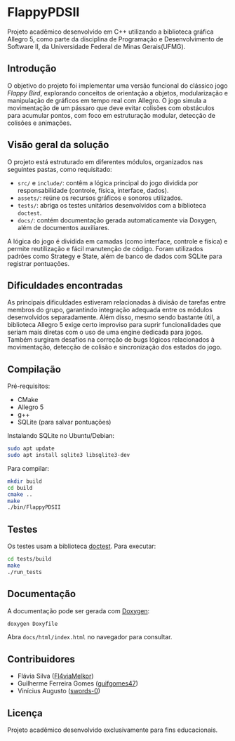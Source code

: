 # FlappyPDSII

Projeto acadêmico desenvolvido em C++ utilizando a biblioteca gráfica Allegro 5, como parte da disciplina de Programação e Desenvolvimento de Software II, da Universidade Federal de Minas Gerais(UFMG).

## Introdução

O objetivo do projeto foi implementar uma versão funcional do clássico jogo *Flappy Bird*, explorando conceitos de orientação a objetos, modularização e manipulação de gráficos em tempo real com Allegro. O jogo simula a movimentação de um pássaro que deve evitar colisões com obstáculos para acumular pontos, com foco em estruturação modular, detecção de colisões e animações.

## Visão geral da solução

O projeto está estruturado em diferentes módulos, organizados nas seguintes pastas, como requisitado:

- `src/` e `include/`: contêm a lógica principal do jogo dividida por responsabilidade (controle, física, interface, dados).
- `assets/`: reúne os recursos gráficos e sonoros utilizados.
- `tests/`: abriga os testes unitários desenvolvidos com a biblioteca `doctest`.
- `docs/`: contém documentação gerada automaticamente via Doxygen, além de documentos auxiliares.

A lógica do jogo é dividida em camadas (como interface, controle e física) e permite reutilização e fácil manutenção de código. Foram utilizados padrões como Strategy e State, além de banco de dados com SQLite para registrar pontuações.

## Dificuldades encontradas

As principais dificuldades estiveram relacionadas à divisão de tarefas entre membros do grupo, garantindo integração adequada entre os módulos desenvolvidos separadamente. Além disso, mesmo sendo bastante útil, a biblioteca Allegro 5 exige certo improviso para suprir funcionalidades que seriam mais diretas com o uso de uma engine dedicada para jogos. Também surgiram desafios na correção de bugs lógicos relacionados à movimentação, detecção de colisão e sincronização dos estados do jogo.



## Compilação

Pré-requisitos:

- CMake
- Allegro 5
- g++
- SQLite (para salvar pontuações)

Instalando SQLite no Ubuntu/Debian:

```bash
sudo apt update
sudo apt install sqlite3 libsqlite3-dev
````


Para compilar:

```bash
mkdir build
cd build
cmake ..
make
./bin/FlappyPDSII
````

## Testes

Os testes usam a biblioteca [doctest](https://github.com/doctest/doctest). Para executar:

```bash
cd tests/build
make
./run_tests
```

## Documentação

A documentação pode ser gerada com [Doxygen](https://www.doxygen.nl/):

```bash
doxygen Doxyfile
```

Abra `docs/html/index.html` no navegador para consultar.

## Contribuidores

* Flávia Silva ([Fl4viaMelkor](https://github.com/Fl4viaMelkor))
* Guilherme Ferreira Gomes ([guifgomes47](https://github.com/guifgomes47))
* Vinícius Augusto ([swords-0](https://github.com/swords-0))


## Licença

Projeto acadêmico desenvolvido exclusivamente para fins educacionais.

